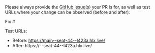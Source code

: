 Please always provide the [GitHub issue(s)](../issues) your PR is for, as well as test URLs where your change can be observed (before and after):

Fix #<gh-issue-id>

Test URLs:
- Before: https://main--seat-44--l423a.hlx.live/
- After: https://<branch>--seat-44--l423a.hlx.live/
